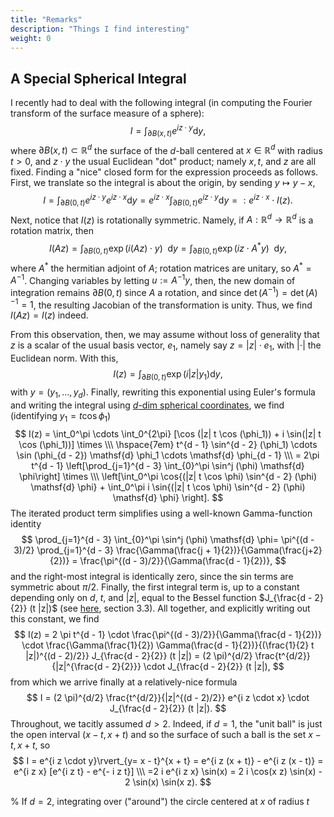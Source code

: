 ```yaml
---
title: "Remarks"
description: "Things I find interesting"
weight: 0
---
```


## A Special Spherical Integral
I recently had to deal with the following integral (in computing the Fourier transform of the surface measure of a sphere):
$$
I = \int_{\partial B(x, t)} e^{i z \cdot y} \mathsf{d}y,
$$ where $\partial B(x, t) \subset \mathbb{R}^d$ the surface of the $d$-ball centered at $x \in \mathbb{R}^d$ with radius $t > 0$, and $z \cdot y$ the usual Euclidean "dot" product; namely $x, t,$ and $z$ are all fixed. Finding a "nice" closed form for the expression proceeds as follows. First, we translate so the integral is about the origin, by sending $y \mapsto y - x$, $$
I = \int_{\partial B(0, t)} e^{i z \cdot y} e^{i z \cdot x} \mathsf{d}y = e^{i z \cdot x} \int_{\partial B(0, t)} e^{i z \cdot y} \mathsf{d} y =: e^{i z \cdot x} \cdot I(z).
$$ Next, notice that $I(z)$ is rotationally symmetric. Namely, if $A : \mathbb{R}^d \to \mathbb{R}^d$ is a rotation matrix, then $$
I(A z) = \int_{\partial B(0, t)} \exp{(i (A z) \cdot y)} \enspace{} \mathsf{d} y = \int_{\partial B(0, t)} \exp{(i z \cdot A^{\ast} y )} \enspace{} \mathsf{d} y,
$$ where $A^{\ast}$ the hermitian adjoint of $A$; rotation matrices are unitary, so $A^{\ast} = A^{-1}$. Changing variables by letting $u := A^{-1} y$, then, the new domain of integration remains $\partial B(0, t)$ since $A$ a rotation, and since $\det (A^{-1}) =\det (A)^{-1} = 1$, the resulting Jacobian of the transformation is unity. Thus, we find $I(A z) = I(z)$ indeed.

From this observation, then, we may assume without loss of generality that $z$ is a scalar of the usual basis vector, $e_1$, namely say $z = |z| \cdot e_1$, with $|\cdot|$ the Euclidean norm. With this, $$
I(z) = \int_{\partial B(0, t)} \exp{(i |z| y_1)} \mathsf{d} y,
$$ with $y = (y_1, \dots, y_d)$. Finally, rewriting this exponential using Euler's formula and writing the integral using [$d$-dim spherical coordinates](https://en.wikipedia.org/wiki/N-sphere#Spherical_coordinates), we find (identifying $y_1 = t \cos \phi_1$) $$
I(z) = \int_0^\pi \cdots \int_0^{2\pi} [\cos (|z| t \cos (\phi_1)) + i \sin(|z| t \cos (\phi_1))] \times \\\
\hspace{7em} t^{d - 1} \sin^{d - 2} (\phi_1) \cdots \sin (\phi_{d - 2}) \mathsf{d} \phi_1 \cdots \mathsf{d} \phi_{d - 1} \\\
= 2\pi t^{d - 1}  \left[\prod_{j=1}^{d - 3} \int_{0}^\pi \sin^j (\phi) \mathsf{d} \phi\right] \times \\\ 
\left[\int_0^\pi \cos{(|z| t \cos \phi) \sin^{d - 2} (\phi) \mathsf{d} \phi} + \int_0^\pi i \sin{(|z| t \cos \phi) \sin^{d - 2} (\phi) \mathsf{d} \phi} \right].
$$ The iterated product term simplifies using a well-known Gamma-function identity $$
\prod_{j=1}^{d - 3} \int_{0}^\pi \sin^j (\phi) \mathsf{d} \phi= \pi^{(d - 3)/2} \prod_{j=1}^{d - 3} \frac{\Gamma(\frac{j + 1}{2})}{\Gamma(\frac{j+2}{2})} = \frac{\pi^{(d - 3)/2}}{\Gamma(\frac{d - 1}{2})},
$$ and the right-most integral is identically zero, since the sin terms are symmetric about $\pi/2$. Finally, the first integral term is, up to a constant depending only on $d$, $t$, and $|z|$, equal to the Bessel function $J_{\frac{d - 2}{2}} (t |z|)$ (see [here](https://dn790007.ca.archive.org/0/items/treatiseontheory00watsuoft/treatiseontheory00watsuoft.pdf), section 3.3). All together, and explicitly writing out this constant, we find $$
I(z) = 2 \pi t^{d - 1} \cdot \frac{\pi^{(d - 3)/2}}{\Gamma(\frac{d - 1}{2})} \cdot  \frac{\Gamma(\frac{1}{2}) \Gamma(\frac{d - 1}{2})}{(\frac{1}{2} t |z|)^{(d - 2)/2}} J_{\frac{d - 2}{2}} (t |z|) = (2 \pi)^{d/2} \frac{t^{d/2}}{|z|^{\frac{d - 2}{2}}} \cdot J_{\frac{d - 2}{2}} (t |z|),
$$ from which we arrive finally at a relatively-nice formula $$
I = (2 \pi)^{d/2} \frac{t^{d/2}}{|z|^{(d - 2)/2}} e^{i z \cdot x} \cdot J_{\frac{d - 2}{2}} (t |z|).
$$ Throughout, we tacitly assumed $d > 2$. Indeed, if $d = 1$, the "unit ball" is just the open interval $(x - t, x + t)$ and so the surface of such a ball is the set ${x -t, x+ t}$, so $$
I = e^{i z \cdot y}\rvert_{y= x - t}^{x + t} = e^{i z (x + t)} - e^{i z (x - t)} 
= e^{i z x} [e^{i z t} - e^{- i z t}] \\\ =2 i e^{i z x} \sin(x) = 2 i \cos(x z) \sin(x) - 2 \sin(x) \sin(x z).
$$

% If $d = 2$, integrating over ("around") the circle centered at $x$ of radius $t$

